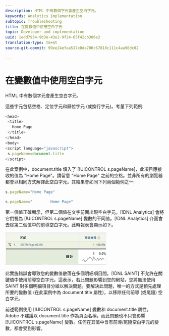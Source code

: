 ```yaml
---
description: HTML 中有數個字元會產生空白字元。
keywords: Analytics Implementation
subtopic: Troubleshooting
title: 在變數值中使用空白字元
topic: Developer and implementation
uuid: 1edd7934-9b3e-43e2-9f24-65f42cb306e2
translation-type: tm+mt
source-git-commit: 99ee24efaa517e8da700c67818c111c4aa90dc02

---
```



# 在變數值中使用空白字元

HTML 中有數個字元會產生空白字元。

這些字元包括空格、定位字元和歸位字元 (或換行字元)。考量下列範例:

```js
<head> 
 <title> 
   Home Page 
 </title> 
</head> 
<body> 
<script language="javascript"> 
 s.pageName=document.title 
</script> 
```

在此案例中，document.title 填入了 [!UICONTROL s.pageName]，此項目應接收的值為 "Home Page"。請留意 "Home Page" 之前的空格。並非所有的瀏覽器都會以相同方式解譯此空白字元。其結果會如同下列兩個範例之一: 

```js
s.pageName="Home Page"
```

```js
s.pageName="        Home Page"
```

第一個值正確顯示，但第二個值在文字前面出現空白字元。[!DNL Analytics] 會將它們視為 [!UICONTROL s.pageName] 變數的不同值。[!DNL Analytics] 介面會去除第二個值中的前導空白字元。此時報表會顯示如下。

![](assets/white_space.jpg)

此實施錯誤會導致您的變數值散落在多個明細項目間。[!DNL SAINT] 不允許在關鍵值中使用前導空白字元。這表示，若此問題影響到您的網站，您將無法使用 SAINT 對多個明細項目分組以解決問題。要解決此問題，唯一的方式是預先處理所要的變數值 (在此案例中為 document.title 屬性)，以移除任何前導 (或尾隨) 空白字元。

前述範例使用 [!UICONTROL s.pageName] 變數和 document.title 屬性。Adobe 不建議以 document.title 作為頁面名稱，而此問題也不只會影響 [!UICONTROL s.pageName] 變數。任何在其值中含有前導/尾隨空白字元的變數，都會受到影響。
